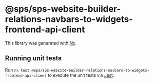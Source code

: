 # @sps/sps-website-builder-relations-navbars-to-widgets-frontend-api-client

This library was generated with [Nx](https://nx.dev).

## Running unit tests

Run `nx test @sps/sps-website-builder-relations-navbars-to-widgets-frontend-api-client` to execute the unit tests via [Jest](https://jestjs.io).
